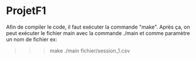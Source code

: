 # ProjetF1

Afin de compiler le code, il faut exécuter la commande "make". Après ça, on peut exécuter le fichier main avec la commande ./main et comme paramètre un nom de fichier
ex: 
>>> make
>>> ./main fichier/session_1.csv
